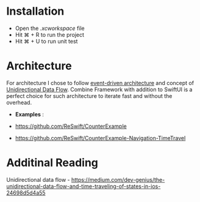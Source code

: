 # Installation

- Open the _.xcworkspace_ file
- Hit ⌘ + R to run the project
- Hit ⌘ + U to run unit test

# Architecture

For architecture I chose to follow [event-driven architecture](https://en.wikipedia.org/wiki/Event-driven_architecture) and concept of [Unidirectional Data Flow](https://github.com/ReSwift/ReSwift). Combine Framework with addition to SwiftUI is a perfect choice for such architecture to iterate fast and without the overhead.

- **Examples** :

- https://github.com/ReSwift/CounterExample
- https://github.com/ReSwift/CounterExample-Navigation-TimeTravel

# Additinal Reading

Unidirectional data flow - https://medium.com/dev-genius/the-unidirectional-data-flow-and-time-traveling-of-states-in-ios-24698d5d4a55

